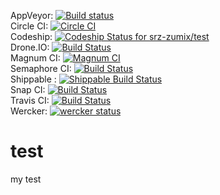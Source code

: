 AppVeyor: [![Build status](https://ci.appveyor.com/api/projects/status/jmbmh0f96m4y94b4/branch/ci?svg=true)](https://ci.appveyor.com/project/srz-zumix/test/branch/ci)  
Circle CI: [![Circle CI](https://circleci.com/gh/srz-zumix/test/tree/ci.svg?style=svg)](https://circleci.com/gh/srz-zumix/test/tree/ci)  
Codeship: [ ![Codeship Status for srz-zumix/test](https://codeship.com/projects/12d4b2d0-701c-0133-0db1-4acedf45d268/status?branch=ci)](https://codeship.com/projects/116432)  
Drone.IO: [![Build Status](https://drone.io/github.com/srz-zumix/test/status.png)](https://drone.io/github.com/srz-zumix/test/latest)  
Magnum CI: [![Magnum CI](https://magnum-ci.com/status/1a0a46f2894f8ead54c1258ce4f8abbf.png?branch=ci)](https://magnum-ci.com/public/fba92d828b191b20ff90/builds)  
Semaphore CI: [![Build Status](https://semaphoreci.com/api/v1/projects/c151c589-ee04-48f4-a1b2-77ca27ec971e/611364/badge.svg)](https://semaphoreci.com/srz_zumix/test)  
Shippable : [![Shippable Build Status](https://api.shippable.com/projects/541904d2ac22859af743f869/badge?branchName=ci)](https://app.shippable.com/projects/541904d2ac22859af743f869/builds/latest)  
Snap CI: [![Build Status](https://snap-ci.com/srz-zumix/test/branch/ci/build_image)](https://snap-ci.com/srz-zumix/test/branch/ci)  
Travis CI: [![Build Status](https://travis-ci.org/srz-zumix/test.svg)](https://travis-ci.org/srz-zumix/test)  
Wercker: [![wercker status](https://app.wercker.com/status/10d9a2aa9ebf6d0ce3496cb923c96ef6/s "wercker status")](https://app.wercker.com/project/bykey/10d9a2aa9ebf6d0ce3496cb923c96ef6)  

test
==========
my test
